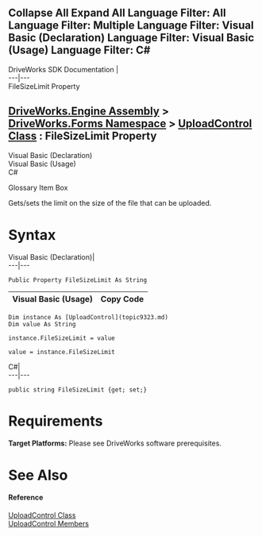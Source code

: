 Collapse All Expand All Language Filter: All  Language Filter: Multiple  Language Filter: Visual Basic (Declaration) Language Filter: Visual Basic (Usage) Language Filter: C#  
---  
DriveWorks SDK Documentation  |   
---|---  
FileSizeLimit Property   
  
[DriveWorks.Engine Assembly](topic2156.md) > [DriveWorks.Forms Namespace](topic7266.md) > [UploadControl Class](topic9323.md) : FileSizeLimit Property  
---  
  
Visual Basic (Declaration)    
Visual Basic (Usage)    
C# 

Glossary Item Box

Gets/sets the limit on the size of the file that can be uploaded. 

# Syntax

Visual Basic (Declaration)|   
---|---  
      
    
    Public Property FileSizeLimit As String  
  
Visual Basic (Usage)| Copy Code  
---|---  
      
    
    Dim instance As [UploadControl](topic9323.md)
    Dim value As String
     
    instance.FileSizeLimit = value
     
    value = instance.FileSizeLimit  
  
C#|   
---|---  
      
    
    public string FileSizeLimit {get; set;}  
  
# Requirements

**Target Platforms:** Please see DriveWorks software prerequisites.

# See Also

#### Reference

[UploadControl Class](topic9323.md)   
[UploadControl Members](topic9324.md)



